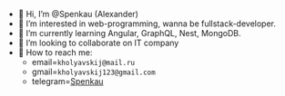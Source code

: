 - 👋 Hi, I’m @Spenkau (Alexander)
- 👀 I’m interested in web-programming, wanna be fullstack-developer.
- 🌱 I’m currently learning Angular, GraphQL, Nest, MongoDB.
- 💞️ I’m looking to collaborate on IT company
- 📌 How to reach me: 
  - email=```kholyavskij@mail.ru```
  - gmail=```kholyavskij123@gmail.com```
  - telegram=[Spenkau](#https://t.me/Spenkau)
